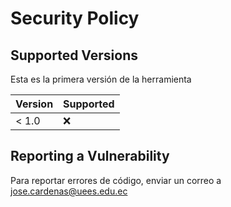 # Security Policy

## Supported Versions

Esta es la primera versión de la herramienta

| Version | Supported          |
| ------- | ------------------ |
| < 1.0   | :x:                |

## Reporting a Vulnerability

Para reportar errores de código, enviar un correo a jose.cardenas@uees.edu.ec 
